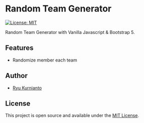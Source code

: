 # Random Team Generator

[![License: MIT](https://img.shields.io/badge/License-MIT-blue.svg)](https://opensource.org/licenses/MIT)

Random Team Generator with Vanilla Javascript & Bootstrap 5.

## Features

- Randomize member each team

## Author

- [Ryu Kurnianto](https://github.com/ryuuwiz)

## License

This project is open source and available under the [MIT License](LICENSE.md).
